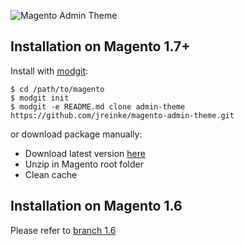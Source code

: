 ![Magento Admin Theme](http://i.imgur.com/ELDeA.png)

## Installation on Magento 1.7+

Install with [modgit](https://github.com/jreinke/modgit):

    $ cd /path/to/magento
    $ modgit init
    $ modgit -e README.md clone admin-theme https://github.com/jreinke/magento-admin-theme.git

or download package manually:

* Download latest version [here](https://github.com/jreinke/magento-admin-theme/downloads)
* Unzip in Magento root folder
* Clean cache

## Installation on Magento 1.6

Please refer to [branch 1.6](https://github.com/jreinke/magento-admin-theme/tree/1.6)

